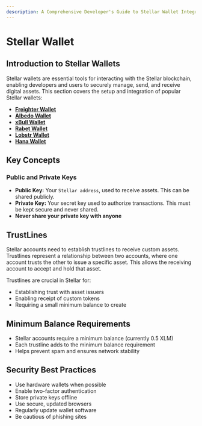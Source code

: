 ```yaml
---
description: A Comprehensive Developer's Guide to Stellar Wallet Integrations
---
```


# Stellar Wallet 

## Introduction to Stellar Wallets 

Stellar wallets are essential tools for interacting with the Stellar blockchain, enabling developers and users to securely manage, send, and receive digital assets. 
This section covers the setup and integration of popular Stellar wallets:


* [**Freighter Wallet**](wallets/freighter-wallet.md)
* [**Albedo Wallet**](wallets/albedo-wallet.md)
* [**xBull Wallet**](wallets/xbull-wallet.md)
* [**Rabet Wallet**](wallets/rabet-wallet.md)
* [**Lobstr Wallet**](wallets/lobstr-wallet.md)
* [**Hana Wallet**](wallets/hana-wallet.md)
  
## Key Concepts

### Public and Private Keys

* **Public Key:** Your `Stellar address`, used to receive assets. This can be shared publicly.
* **Private Key:** Your secret key used to authorize transactions. This must be kept secure and never shared.
* **Never share your private key with anyone**

## TrustLines

Stellar accounts need to establish trustlines to receive custom assets. Trustlines represent a relationship between two accounts, where one account trusts the other to issue a specific asset. This allows the receiving account to accept and hold that asset.

Trustlines are crucial in Stellar for:

* Establishing trust with asset issuers
* Enabling receipt of custom tokens
* Requiring a small minimum balance to create

## Minimum Balance Requirements

* Stellar accounts require a minimum balance (currently 0.5 XLM)
* Each trustline adds to the minimum balance requirement
* Helps prevent spam and ensures network stability

## Security Best Practices
* Use hardware wallets when possible
* Enable two-factor authentication
* Store private keys offline
* Use secure, updated browsers
* Regularly update wallet software
* Be cautious of phishing sites
